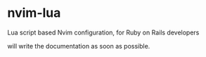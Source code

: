 # nvim-lua
Lua script based Nvim configuration, for Ruby on Rails developers

will write the documentation as soon as possible.
